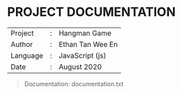PROJECT DOCUMENTATION
=====================

|               |   |                       |
|---------------|---|-----------------------|
|   Project     | : |   Hangman Game        |
|   Author      | : |   Ethan Tan Wee En    |
|   Language    | : |   JavaScript (js)     |
|   Date        | : |   August 2020         |

>   Documentation: documentation.txt